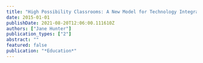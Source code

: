 ```yaml
---
title: "High Possibility Classrooms: A New Model for Technology Integration for Schools"
date: 2015-01-01
publishDate: 2021-08-20T12:06:00.111610Z
authors: ["Jane Hunter"]
publication_types: ["2"]
abstract: ""
featured: false
publication: "*Education*"
---
```


